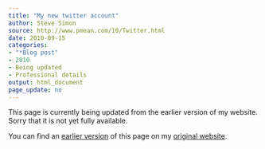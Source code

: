 ```yaml
---
title: "My new twitter account"
author: Steve Simon
source: http://www.pmean.com/10/Twitter.html
date: 2010-09-15
categories:
- "*Blog post"
- 2010
- Being updated
- Professional details
output: html_document
page_update: no
---
```


This page is currently being updated from the earlier version of my website. Sorry that it is not yet fully available.

<!---More--->

You can find an [earlier version][sim1] of this page on my [original website][sim2].

[sim1]: http://www.pmean.com/10/Twitter.html
[sim2]: http://www.pmean.com/original_site.html
